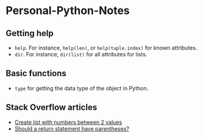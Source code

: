 # Personal-Python-Notes
## Getting help
* `help`. For instance, `help(len)`, or `help(tuple.index)` for known attributes.
* `dir`. For instance, `dir(list)` for all attributes for lists.

## Basic functions
* `type` for getting the data type of the object in Python.

## Stack Overflow articles
* [Create list with numbers between 2 values](https://stackoverflow.com/questions/18265935/python-create-list-with-numbers-between-2-values)
* [Should a return statement have parentheses?](https://stackoverflow.com/questions/4978567/should-a-return-statement-have-parentheses)
